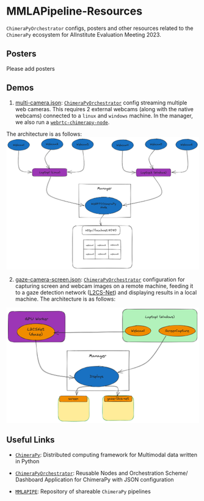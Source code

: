 # MMLAPipeline-Resources
`ChimeraPyOrchestrator` configs, posters and other resources related to the `ChimeraPy` ecosystem for AIInstitute Evaluation Meeting 2023.

## Posters
Please add posters


## Demos
1. [multi-camera.json](./demos/multi-camera.json): [`ChimeraPyOrchestrator`](https://github.com/oele-isis-vanderbilt/ChimeraPyOrchestrator.git) config streaming multiple web cameras. This requires 2 external webcams (along with the native webcams) connected to a `linux` and `windows` machine. In the manager, we also run a [`webrtc-chimerapy-node`](https://github.com/oele-isis-vanderbilt/webrtc-chimerapy-node.git).

The architecture is as follows:
 ![multicamera.png](./images/multicamera.png)

 2. [gaze-camera-screen.json](./demos/gaze-camera-screen.json): [`ChimeraPyOrchestrator`](https://github.com/oele-isis-vanderbilt/ChimeraPyOrchestrator.git) configuration for capturing screen and webcam images on a remote machine, feeding it to a gaze detection network ([L2CS-Net](https://github.com/Ahmednull/L2CS-Net)) and displaying results in a local machine. The architecture is as follows:

![gaze-detection.png](./images/gaze-detection.png)

## Useful Links
- [`ChimeraPy`](https://github.com/oele-isis-vanderbilt/ChimeraPy): Distributed computing framework for Multimodal data written in Python

- [`ChimeraPyOrchestrator`](https://github.com/oele-isis-vanderbilt/ChimeraPyOrchestrator): Reusable Nodes and Orchestration Scheme/ Dashboard Application for ChimeraPy with JSON configuration

- [`MMLAPIPE`](https://github.com/oele-isis-vanderbilt/MMLAPIPE): Repository of shareable `ChimeraPy` pipelines
